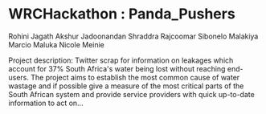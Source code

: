 # WRCHackathon : Panda_Pushers

Rohini Jagath
Akshur Jadoonandan
Shraddra Rajcoomar
Sibonelo Malakiya
Marcio Maluka
Nicole Meinie

Project description:
Twitter scrap for information on leakages which account for 37% South Africa's water being lost without reaching end-users.
The project aims to establish the most common cause of water wastage and if possible give a measure of the most critical parts
 of the South African system and provide service providers with quick up-to-date information to act on...

